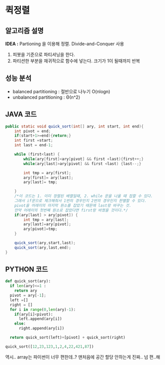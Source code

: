 # 퀵정렬

## **알고리즘 설명**

**IDEA :** Partioning 을 이용해 정렬. Divide-and-Conquer 사용

1. 피봇을 기준으로 파티셔닝을 한다. 
2. 파티션한 부분을 재귀적으로 함수에 넣는다. 크기가 1이 될때까지 반복

## **성능 분석**

- balanced partitioning :  절반으로 나누기 O(nlogn)
- unbalanced partitioning : Θ(n^2)

## **JAVA 코드**

```java
public static void quick_sort(int[] ary, int start, int end){
    int pivot = end;
    if(start+1>=end){return;}
    int first =start;
    int last = end-1;

    while (first<last) {
        while(ary[first]<ary[pivot] && first <last){first++;}
        while(ary[last]>ary[pivot] && first <last) {last--;}

        int tmp = ary[first];
        ary[first]= ary[last];
        ary[last]= tmp;

    }
    /*이 코드는 1. 이미 정렬된 배열일때, 2. while 문을 나올 때 접할 수 있다. 
    그래서 if문으로 체크해줘서 1번의 경우인지 2번의 경우인지 판별할 수 있다.
    pivot을 어레이의 마지막 원소를 잡았기 때문에 last랑 바꾸는 것. 
    만약 어레이의 첫번째 원소로 잡았다면 first랑 바꿨을 것이다.*/
    if(ary[last] > ary[pivot]) {
        int tmp = ary[last];
        ary[last]=ary[pivot];
        ary[pivot]=tmp;
    }

    quick_sort(ary,start,last);
    quick_sort(ary,last,end); 
}
```

## **PYTHON 코드**

```python
def quick_sort(ary):
  if len(ary)<=1 : 
    return ary
  pivot = ary[-1];
  left =[]
  right = []
  for i in range(0,len(ary)-1):
    if(ary[i]<pivot):
      left.append(ary[i])
    else:
      right.append(ary[i])

  return quick_sort(left)+[pivot] + quick_sort(right)

quick_sort([12,23,123,1,2,4,22,421,87])
```

역시.. array는 파이썬이 너무 편한데..? 맨처음에 공간 할당 안하는게 진짜.. 넘 편..해